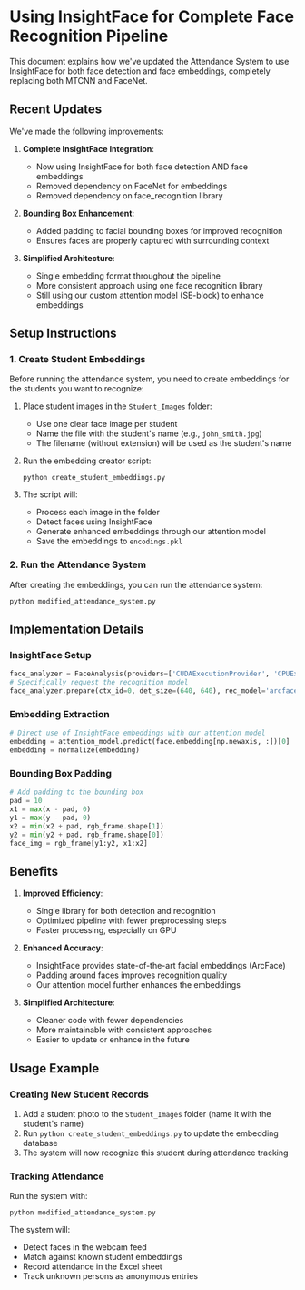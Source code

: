 # Using InsightFace for Complete Face Recognition Pipeline

This document explains how we've updated the Attendance System to use InsightFace for both face detection and face embeddings, completely replacing both MTCNN and FaceNet.

## Recent Updates

We've made the following improvements:

1. **Complete InsightFace Integration**:

   - Now using InsightFace for both face detection AND face embeddings
   - Removed dependency on FaceNet for embeddings
   - Removed dependency on face_recognition library

2. **Bounding Box Enhancement**:

   - Added padding to facial bounding boxes for improved recognition
   - Ensures faces are properly captured with surrounding context

3. **Simplified Architecture**:
   - Single embedding format throughout the pipeline
   - More consistent approach using one face recognition library
   - Still using our custom attention model (SE-block) to enhance embeddings

## Setup Instructions

### 1. Create Student Embeddings

Before running the attendance system, you need to create embeddings for the students you want to recognize:

1. Place student images in the `Student_Images` folder:

   - Use one clear face image per student
   - Name the file with the student's name (e.g., `john_smith.jpg`)
   - The filename (without extension) will be used as the student's name

2. Run the embedding creator script:

   ```
   python create_student_embeddings.py
   ```

3. The script will:
   - Process each image in the folder
   - Detect faces using InsightFace
   - Generate enhanced embeddings through our attention model
   - Save the embeddings to `encodings.pkl`

### 2. Run the Attendance System

After creating the embeddings, you can run the attendance system:

```
python modified_attendance_system.py
```

## Implementation Details

### InsightFace Setup

```python
face_analyzer = FaceAnalysis(providers=['CUDAExecutionProvider', 'CPUExecutionProvider'])
# Specifically request the recognition model
face_analyzer.prepare(ctx_id=0, det_size=(640, 640), rec_model='arcface_r100_v1')
```

### Embedding Extraction

```python
# Direct use of InsightFace embeddings with our attention model
embedding = attention_model.predict(face.embedding[np.newaxis, :])[0]
embedding = normalize(embedding)
```

### Bounding Box Padding

```python
# Add padding to the bounding box
pad = 10
x1 = max(x - pad, 0)
y1 = max(y - pad, 0)
x2 = min(x2 + pad, rgb_frame.shape[1])
y2 = min(y2 + pad, rgb_frame.shape[0])
face_img = rgb_frame[y1:y2, x1:x2]
```

## Benefits

1. **Improved Efficiency**:

   - Single library for both detection and recognition
   - Optimized pipeline with fewer preprocessing steps
   - Faster processing, especially on GPU

2. **Enhanced Accuracy**:

   - InsightFace provides state-of-the-art facial embeddings (ArcFace)
   - Padding around faces improves recognition quality
   - Our attention model further enhances the embeddings

3. **Simplified Architecture**:
   - Cleaner code with fewer dependencies
   - More maintainable with consistent approaches
   - Easier to update or enhance in the future

## Usage Example

### Creating New Student Records

1. Add a student photo to the `Student_Images` folder (name it with the student's name)
2. Run `python create_student_embeddings.py` to update the embedding database
3. The system will now recognize this student during attendance tracking

### Tracking Attendance

Run the system with:

```
python modified_attendance_system.py
```

The system will:

- Detect faces in the webcam feed
- Match against known student embeddings
- Record attendance in the Excel sheet
- Track unknown persons as anonymous entries
